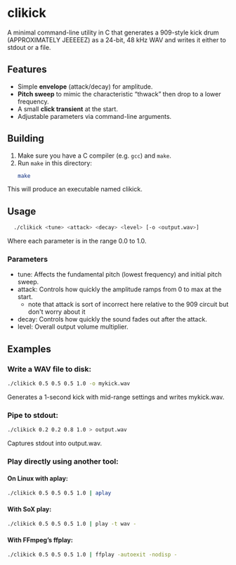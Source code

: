 # clikick

A minimal command-line utility in C that generates a 909-style kick drum (APPROXIMATELY JEEEEEZ) as a 24-bit, 48 kHz WAV and writes it either to stdout or a file.

## Features

- Simple **envelope** (attack/decay) for amplitude.
- **Pitch sweep** to mimic the characteristic “thwack” then drop to a lower frequency.
- A small **click transient** at the start.
- Adjustable parameters via command-line arguments.

## Building

1. Make sure you have a C compiler (e.g. `gcc`) and `make`.
2. Run `make` in this directory:
   ```bash
   make

This will produce an executable named clikick.

## Usage


```bash
  ./clikick <tune> <attack> <decay> <level> [-o <output.wav>]

```

Where each parameter is in the range 0.0 to 1.0.

### Parameters

- tune: Affects the fundamental pitch (lowest frequency) and initial pitch sweep.
- attack: Controls how quickly the amplitude ramps from 0 to max at the start.
    - note that attack is sort of incorrect here relative to the 909 circuit but don't worry about it
- decay: Controls how quickly the sound fades out after the attack.
- level: Overall output volume multiplier.

## Examples

### Write a WAV file to disk:

```bash
./clikick 0.5 0.5 0.5 1.0 -o mykick.wav

```

Generates a 1-second kick with mid-range settings and writes mykick.wav.


### Pipe to stdout:

```bash
./clikick 0.2 0.2 0.8 1.0 > output.wav

```

Captures stdout into output.wav.

### Play directly using another tool:

#### On Linux with aplay:

```bash
./clikick 0.5 0.5 0.5 1.0 | aplay

```

#### With SoX play:

```bash
./clikick 0.5 0.5 0.5 1.0 | play -t wav -

```

#### With FFmpeg’s ffplay:

```bash
./clikick 0.5 0.5 0.5 1.0 | ffplay -autoexit -nodisp -

```

